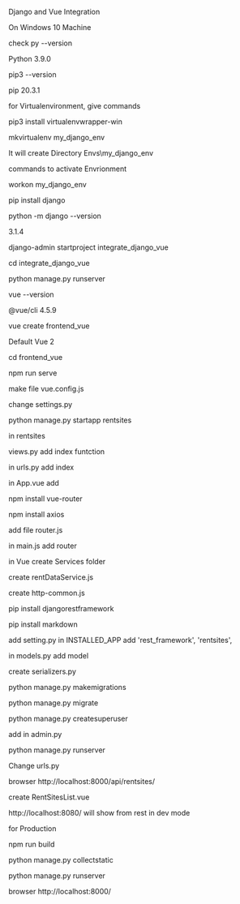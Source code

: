 Django and Vue Integration 

On Windows 10 Machine

check py --version

Python 3.9.0

pip3 --version

pip 20.3.1

for Virtualenvironment, give commands

pip3 install virtualenvwrapper-win

mkvirtualenv my_django_env

It will create Directory Envs\my_django_env

commands to activate Envrionment

workon my_django_env

pip install django

python -m django --version

3.1.4

django-admin startproject integrate_django_vue

cd integrate_django_vue

python manage.py runserver

vue --version

@vue/cli 4.5.9

vue create frontend_vue

Default Vue 2

cd frontend_vue

npm run serve

make file vue.config.js

change settings.py

python manage.py startapp rentsites

in rentsites

views.py add index funtction

in urls.py add index 

in App.vue add  <router-view />

npm install vue-router

npm install axios

add file router.js

in main.js  add router

in Vue create Services folder

create rentDataService.js

create http-common.js

pip install djangorestframework

pip install markdown      

add setting.py
in INSTALLED_APP add 
    'rest_framework',
    'rentsites',

in models.py add model 

create serializers.py

python manage.py makemigrations

python manage.py migrate

python manage.py createsuperuser

add in admin.py

python manage.py runserver

Change urls.py

browser
http://localhost:8000/api/rentsites/

create RentSitesList.vue

http://localhost:8080/
will show from rest in dev mode

for Production 

npm run build

python manage.py collectstatic

python manage.py runserver

browser
http://localhost:8000/
